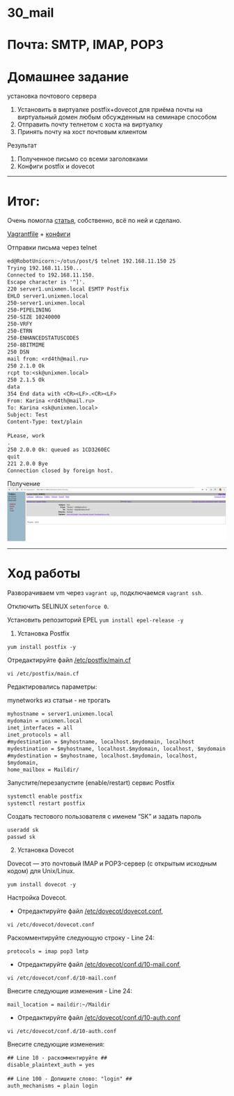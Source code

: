 # 30_mail
# Почта: SMTP, IMAP, POP3 

# Домашнее задание
установка почтового сервера
1. Установить в виртуалке postfix+dovecot для приёма почты на виртуальный домен любым обсужденным на семинаре способом
2. Отправить почту телнетом с хоста на виртуалку
3. Принять почту на хост почтовым клиентом

Результат
1. Полученное письмо со всеми заголовками
2. Конфиги postfix и dovecot

__________________________________________________________________________________________________________________________

# Итог:

Очень помогла [статья](https://itdoxy.com/%D1%83%D1%81%D1%82%D0%B0%D0%BD%D0%BE%D0%B2%D0%BA%D0%B0-%D0%BB%D0%BE%D0%BA%D0%B0%D0%BB%D1%8C%D0%BD%D0%BE%D0%B3%D0%BE-%D0%BF%D0%BE%D1%87%D1%82%D0%BE%D0%B2%D0%BE%D0%B3%D0%BE-%D1%81%D0%B5%D1%80%D0%B2/), собственно, всё по ней и сделано.

[Vagrantfile](https://github.com/Edo1993/mail/blob/master/Vagrantfile) + [конфиги](https://github.com/Edo1993/mail/tree/master/configs) 

Отправки письма через telnet

```
ed@RobotUnicorn:~/otus/post/$ telnet 192.168.11.150 25
Trying 192.168.11.150...
Connected to 192.168.11.150.
Escape character is '^]'.
220 server1.unixmen.local ESMTP Postfix
EHLO server1.unixmen.local
250-server1.unixmen.local
250-PIPELINING
250-SIZE 10240000
250-VRFY
250-ETRN
250-ENHANCEDSTATUSCODES
250-8BITMIME
250 DSN
mail from: <rd4th@mail.ru>
250 2.1.0 Ok
rcpt to:<sk@unixmen.local>
250 2.1.5 Ok
data
354 End data with <CR><LF>.<CR><LF>
From: Karina <rd4th@mail.ru>
To: Karina <sk@unixmen.local>
Subject: Test
Content-Type: text/plain

PLease, work
.
250 2.0.0 Ok: queued as 1CD3260EC
quit
221 2.0.0 Bye
Connection closed by foreign host.
```

Получение
![Img_alt](https://github.com/Edo1993/mail/blob/master/301.png)

__________________________________________________________________________________________________________________________

# Ход работы

Разворачиваем vm через ```vagrant up```, подключаемся ```vagrant ssh```.

Отключить SELINUX ```setenforce 0```.

Установить репозиторий EPEL ```yum install epel-release -y```

1) Установка Postfix

```
yum install postfix -y
```
Отредактируйте файл [/etc/postfix/main.cf](https://github.com/Edo1993/mail/blob/master/configs/etc/postfix/main.cf)

```
vi /etc/postfix/main.cf
```
Редактировались параметры:

mynetworks из статьи - не трогать
```
myhostname = server1.unixmen.local
mydomain = unixmen.local
inet_interfaces = all
inet_protocols = all
#mydestination = $myhostname, localhost.$mydomain, localhost
mydestination = $myhostname, localhost.$mydomain, localhost, $mydomain
#mydestination = $myhostname, localhost.$mydomain, localhost, $mydomain,
home_mailbox = Maildir/
```

Запустите/перезапустите (enable/restart) сервис Postfix

```
systemctl enable postfix
systemctl restart postfix
```

Создать тестового пользователя с именем “SK” и задать пароль

```
useradd sk
passwd sk
```

2) Установка Dovecot

Dovecot — это почтовый IMAP и POP3-сервер (с открытым исходным кодом) для Unix/Linux.

```
yum install dovecot -y
```

Настройка Dovecot.

- Отредактируйте файл [/etc/dovecot/dovecot.conf](https://github.com/Edo1993/mail/blob/master/configs/etc/dovecot/dovecot.conf),

```
vi /etc/dovecot/dovecot.conf
```

Раскомментируйте следующую строку - Line 24:

```
protocols = imap pop3 lmtp
```

- Отредактируйте файл [/etc/dovecot/conf.d/10-mail.conf](https://github.com/Edo1993/mail/blob/master/configs/etc/dovecot/conf.d/10-mail.conf),

```
vi /etc/dovecot/conf.d/10-mail.conf
```

Внесите следующие изменения - Line 24:

```
mail_location = maildir:~/Maildir
```

- Отредактируйте файл [/etc/dovecot/conf.d/10-auth.conf](https://github.com/Edo1993/mail/blob/master/configs/etc/dovecot/conf.d/10-auth.conf)

```
vi /etc/dovecot/conf.d/10-auth.conf
```

Внесите следующие изменения:

```
## Line 10 - раскомментируйте ##
disable_plaintext_auth = yes

## Line 100 - Допишите слово: "login" ##
auth_mechanisms = plain login
```
